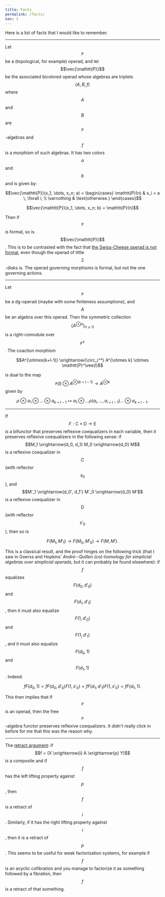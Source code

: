 ```yaml
---
title: Facts
permalink: /facts/
nav: 1
---
```


Here is a list of facts that I would like to remember.

---

Let $$\mathtt{P}$$ be a (topological, for example) operad, and let $$\vec{\mathtt{P}}$$ be the associated bicolored operad whose algebras are triplets $$(A,B,f)$$ where $$A$$ and $$B$$ are $$\mathtt{P}$$-algebras and $$f$$ is a morphism of such algebras. It has two colors $$a$$ and $$b$$ and is given by:

$$\vec{\mathtt{P}}(x_1, \dots, x_n; a) = \begin{cases} \mathtt{P}(n) & x_i = a \, \forall i, \\ \varnothing & \text{otherwise.} \end{cases}$$

$$\vec{\mathtt{P}}(x_1, \dots, x_n; b) = \mathtt{P}(n)$$


Then if $$\mathtt{P}$$ is formal, so is $$\vec{\mathtt{P}}$$. This is to be contrasted with the fact that [the Swiss-Cheese operad is not formal](http://arxiv.org/abs/1404.2484), even though the operad of little $$2$$-disks is. The operad governing morphisms is formal, but not the one governing actions.

---

Let $$\mathtt{P}$$ be a dg-operad (maybe with some finiteness assumptions), and $$A$$ be an algebra over this operad. Then the symmetric collection $$\{ A^{\otimes n} \}_{n \ge 0}$$ is a right-comodule over $$\mathtt{P}^\vee$$. The coaction morphism

$$A^{\otimes(k+l-1)} \xrightarrow{\circ_i^*} A^{\otimes k} \otimes \mathtt{P}^\vee(l)$$

is dual to the map $$\mathtt{P}(l) \otimes A^{\otimes(k+l-1)} \to A^{\otimes k}$$ given by

$$\rho \otimes a_1 \otimes \dots \otimes a_{k+l-1} \mapsto a_1 \otimes \dots \rho(a_i, \dots, a_{i+l-1}) \dots \otimes a_{k+l-1}.$$

---

If $$F : \mathsf{C} \times \mathsf{D} \to \mathsf{E}$$ is a bifunctor that preserves reflexive coequalizers in each variable, then it preserves reflexive coequalizers in the following sense: if $$M_1 \xrightarrow{d_0, d_1} M_0 \xrightarrow{d_0} M$$ is a reflexive coequalizer in $$\mathsf{C}$$ (with reflector $$s_0$$), and $$M'_1 \xrightarrow{d_0', d_1'} M'_0 \xrightarrow{d_0} M'$$ is a reflexive coequalizer in $$\mathsf{D}$$ (with reflector $$s'_0$$), then so is

$$F(M_1, M'_1) \rightarrow F(M_0, M'_0) \to F(M, M').$$

This is a classical result, and the proof hinges on the following trick (that I saw in Goerss and Hopkins' *André--Quillen (co)-homology for simplicial algebras over simplicial operads*, but it can probably be found elsewhere): if $$f$$ equalizes $$F(d_0, d'_0)$$ and $$F(d_1, d'_1)$$, then it must also equalize $$F(1, d'_0)$$ and $$F(1, d'_1)$$, and it must also equalize $$F(d_0, 1)$$ and $$F(d_1, 1)$$. Indeed:

$$f F(d_0, 1) = f F(d_0, d'_0) F(1, s'_0) = f F(d_1, d'_1) F(1, s'_0) = f F(d_1, 1).$$

This then implies that if $$\mathtt{P}$$ is an operad, then the free $$\mathtt{P}$$-algebra functor preserves reflexive coequalizers. It didn't really click in before for me that this was the reason why.

---

The [retract argument](https://ncatlab.org/nlab/show/retract+argument): if $$f = (X \xrightarrow{i} A \xrightarrow{p} Y)$$ is a composite and if $$f$$ has the left lifting property against $$p$$, then $$f$$ is a retract of $$i$$. Similarly, if it has the right lifting property against $$i$$, then it is a retract of $$p$$. This seems to be useful for weak factorization systems, for example if $$f$$ is an acyclic cofibration and you manage to factorize it as something followed by a fibration, then $$f$$ is a retract of that something.

